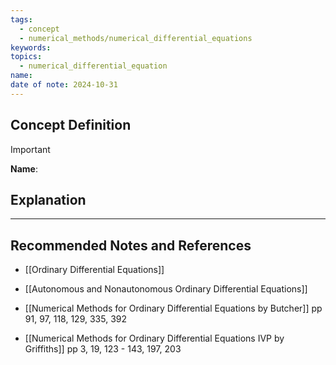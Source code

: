 ```yaml
---
tags:
  - concept
  - numerical_methods/numerical_differential_equations
keywords: 
topics:
  - numerical_differential_equation
name: 
date of note: 2024-10-31
---
```


## Concept Definition

>[!important]
>**Name**: 



## Explanation





-----------
##  Recommended Notes and References


- [[Ordinary Differential Equations]]
- [[Autonomous and Nonautonomous Ordinary Differential Equations]]



- [[Numerical Methods for Ordinary Differential Equations by Butcher]] pp 91, 97, 118, 129, 335, 392
- [[Numerical Methods for Ordinary Differential Equations IVP by Griffiths]] pp 3, 19, 123 - 143, 197, 203